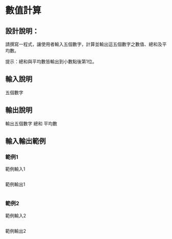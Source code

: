 # 數值計算

## 設計說明：
請撰寫一程式，讓使用者輸入五個數字，計算並輸出這五個數字之數值、總和及平均數。

提示：總和與平均數皆輸出到小數點後第1位。

## 輸入說明

五個數字

## 輸出說明

輸出五個數字
總和
平均數

## 輸入輸出範例

### 範例1
範例輸入1
```

```
範例輸出1
```

```
### 範例2
範例輸入2
```

```
範例輸出2
```

```